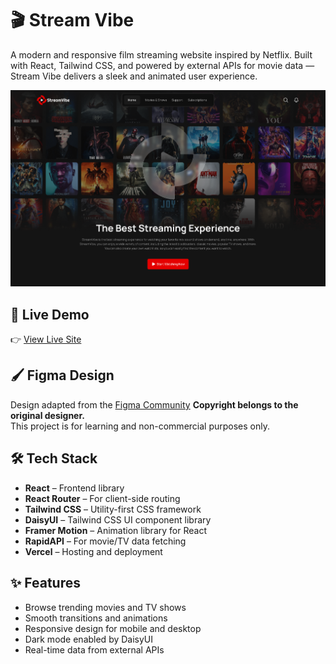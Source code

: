 # 🎬 Stream Vibe

A modern and responsive film streaming website inspired by Netflix. Built with React, Tailwind CSS, and powered by external APIs for movie data — Stream Vibe delivers a sleek and animated user experience.

![Stream Vibe Banner](/public/assets/Screenshot%202025-04-21%20010049.png)

## 🚀 Live Demo

👉 [View Live Site](https://stream-vibe-mu.vercel.app/)

## 🖌️ Figma Design

Design adapted from the [Figma Community](https://www.figma.com/community/file/1294589591426976269)
**Copyright belongs to the original designer.**  
This project is for learning and non-commercial purposes only.

## 🛠️ Tech Stack

- **React** – Frontend library
- **React Router** – For client-side routing
- **Tailwind CSS** – Utility-first CSS framework
- **DaisyUI** – Tailwind CSS UI component library
- **Framer Motion** – Animation library for React
- **RapidAPI** – For movie/TV data fetching
- **Vercel** – Hosting and deployment

## ✨ Features

- Browse trending movies and TV shows
- Smooth transitions and animations
- Responsive design for mobile and desktop
- Dark mode enabled by DaisyUI
- Real-time data from external APIs


